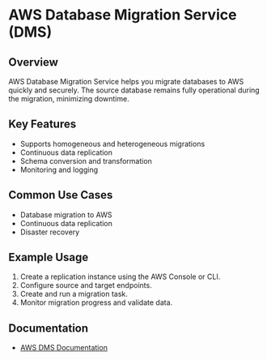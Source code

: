 # AWS Database Migration Service (DMS)

## Overview
AWS Database Migration Service helps you migrate databases to AWS quickly and securely. The source database remains fully operational during the migration, minimizing downtime.

## Key Features
- Supports homogeneous and heterogeneous migrations
- Continuous data replication
- Schema conversion and transformation
- Monitoring and logging

## Common Use Cases
- Database migration to AWS
- Continuous data replication
- Disaster recovery

## Example Usage
1. Create a replication instance using the AWS Console or CLI.
2. Configure source and target endpoints.
3. Create and run a migration task.
4. Monitor migration progress and validate data.

## Documentation
- [AWS DMS Documentation](https://docs.aws.amazon.com/dms/)
